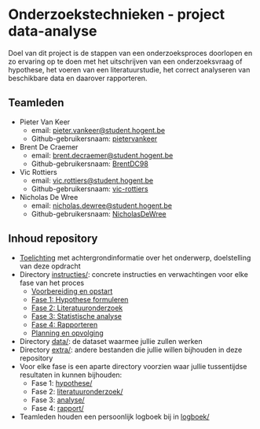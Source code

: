 # Onderzoekstechnieken - project data-analyse

Doel van dit project is de stappen van een onderzoeksproces doorlopen en zo ervaring op te doen met het uitschrijven van een onderzoeksvraag of hypothese, het voeren van een literatuurstudie, het correct analyseren van beschikbare data en daarover rapporteren.

## Teamleden

- Pieter Van Keer
    - email: [pieter.vankeer@student.hogent.be](mailto:pieter.vankeer@student.hogent.be)
    - Github-gebruikersnaam: [pietervankeer](https://github.com/pietervankeer)
- Brent De Craemer
    - email: [brent.decraemer@student.hogent.be](mailto:brent.decraemer@student.hogent.be)
    - Github-gebruikersnaam: [BrentDC98](https://github.com/BrentDC98)
- Vic Rottiers
    - email: [vic.rottiers@student.hogent.be](mailto:vic.rottiers@student.hogent.be)
    - Github-gebruikersnaam: [vic-rottiers](https://github.com/vic-rottiers)
- Nicholas De Wree
    - email: [nicholas.dewree@student.hogent.be](mailto:nicholas.dewree@student.hogent.be)
    - Github-gebruikersnaam: [NicholasDeWree](https://github.com/NicholasDeWree)

## Inhoud repository

- [Toelichting](toelichting.md) met achtergrondinformatie over het onderwerp, doelstelling van deze opdracht
- Directory [instructies/](instructies/): concrete instructies en verwachtingen voor elke fase van het proces
    - [Voorbereiding en opstart](instructies/0-voorbereiding.md)
    - [Fase 1: Hypothese formuleren](instructies/1-hypothese.md)
    - [Fase 2: Literatuuronderzoek](instructies/2-literatuuronderzoek.md)
    - [Fase 3: Statistische analyse](instructies/3-analyse.md)
    - [Fase 4: Rapporteren](instructies/4-rapporteren.md)
    - [Planning en opvolging](instructies/5-planning.md)
- Directory [data/](data/): de dataset waarmee jullie zullen werken
- Directory [extra/](extra/): andere bestanden die jullie willen bijhouden in deze repository
- Voor elke fase is een aparte directory voorzien waar jullie tussentijdse resultaten in kunnen bijhouden:
    - Fase 1: [hypothese/](hypothese/)
    - Fase 2: [literatuuronderzoek/](literatuuronderzoek/)
    - Fase 3: [analyse/](analyse/)
    - Fase 4: [rapport/](rapport/)
- Teamleden houden een persoonlijk logboek bij in [logboek/](logboek/)
